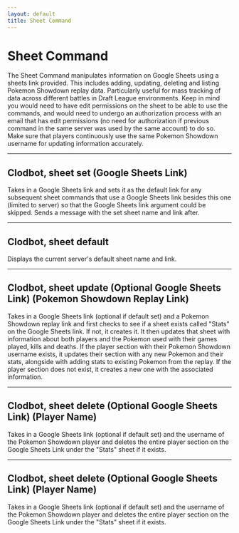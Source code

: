 ```yaml
---
layout: default
title: Sheet Command
---
```


# Sheet Command

The Sheet Command manipulates information on Google Sheets using a sheets link provided. This includes adding, updating, deleting and listing Pokemon Showdown replay data. Particularly useful for mass tracking of data across different battles in Draft League environments. Keep in mind you would need to have edit permissions on the sheet to be able to use the commands, and would need to undergo an authorization process with an email that has edit permissions (no need for authorization if previous command in the same server was used by the same account) to do so. Make sure that players continuously use the same Pokemon Showdown username for updating information accurately.

<hr class="line">

## Clodbot, sheet set (Google Sheets Link)

Takes in a Google Sheets link and sets it as the default link for any subsequent sheet commands that use a Google Sheets link besides this one (limited to server) so that the Google Sheets link argument could be skipped. Sends a message with the set sheet name and link after.

<hr class="line">

## Clodbot, sheet default

Displays the current server's default sheet name and link.

<hr class="line">

## Clodbot, sheet update (Optional Google Sheets Link) (Pokemon Showdown Replay Link)

Takes in a Google Sheets link (optional if default set) and a Pokemon Showdown replay link and first checks to see if a sheet exists called "Stats" on the Google Sheets link. If not, it creates it. It then updates that sheet with information about both players and the Pokemon used with their games played, kills and deaths. If the player section with their Pokemon Showdown username exists, it updates their section with any new Pokemon and their stats, alongside with adding stats to existing Pokemon from the replay. If the player section does not exist, it creates a new one with the associated information.

<hr class="line">

## Clodbot, sheet delete (Optional Google Sheets Link) (Player Name)

Takes in a Google Sheets link (optional if default set) and the username of the Pokemon Showdown player and deletes the entire player section on the Google Sheets Link under the "Stats" sheet if it exists.

<hr class="line">

## Clodbot, sheet delete (Optional Google Sheets Link) (Player Name)

Takes in a Google Sheets link (optional if default set) and the username of the Pokemon Showdown player and deletes the entire player section on the Google Sheets Link under the "Stats" sheet if it exists.